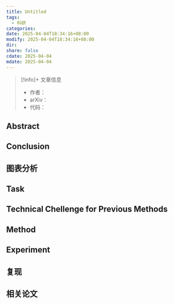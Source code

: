 ```yaml
---
title: Untitled
tags:
  - 科研
categories: 
date: 2025-04-04T18:34:16+08:00
modify: 2025-04-04T18:34:16+08:00
dir: 
share: false
cdate: 2025-04-04
mdate: 2025-04-04
---
```


> [!info]+ 文章信息
> - 作者：
> - arXiv：
> - 代码：

## Abstract

## Conclusion

## 图表分析

## Task

## Technical Chellenge for Previous Methods

## Method

## Experiment

## 复现

## 相关论文